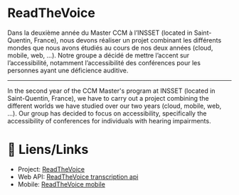 # ReadTheVoice

Dans la deuxième année du Master CCM à l’INSSET (located in Saint-Quentin, France), nous devons réaliser un projet combinant les différents mondes que nous avons étudiés au cours de nos deux années (cloud, mobile, web, ...). Notre groupe a décidé de mettre l’accent sur l’accessibilité, notamment l’accessibilité des conférences pour les personnes ayant une déficience auditive.

---

In the second year of the CCM Master's program at INSSET (located in Saint-Quentin, France), we have to carry out a project combining the different worlds we have studied over our two years (cloud, mobile, web, ...). Our group has decided to focus on accessibility, specifically the accessibility of conferences for individuals with hearing impairments.


# 🌸 Liens/Links

- Project: [ReadTheVoice](https://github.com/ReadTheVoice)
- Web API: [ReadTheVoice transcription api](https://github.com/ReadTheVoice/rtv-transcription-api)
- Mobile: [ReadTheVoice mobile](https://github.com/ReadTheVoice/mobile)
